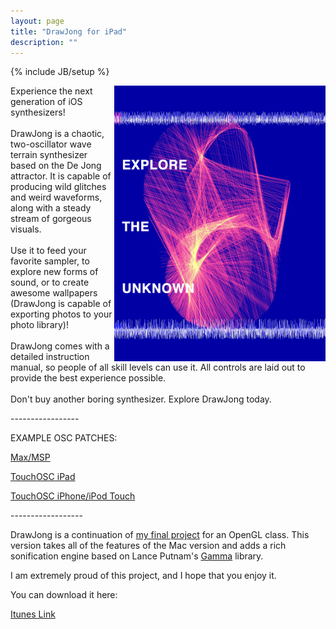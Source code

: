 ```yaml
---
layout: page
title: "DrawJong for iPad"
description: ""
---
```

{% include JB/setup %}

<p><img src="IMG_0015 copy.jpg" width="338" height="441" align="right" />Experience the next generation of iOS synthesizers! <br />
  <br />
  DrawJong is a chaotic, two-oscillator wave terrain synthesizer based on the De Jong attractor. It is capable of producing wild glitches and weird waveforms, along with a steady stream of gorgeous visuals. <br />
  <br />
  Use it to feed your favorite sampler, to explore new forms of sound, or to create awesome wallpapers (DrawJong is capable of exporting photos to your photo library)! <br />
  <br />
  DrawJong comes with a detailed instruction manual, so people of all skill levels can use it. All controls are laid out to provide the best experience possible. <br />
  <br />
Don't buy another boring synthesizer. Explore DrawJong today.</p>
<p>-----------------</p>
<p>EXAMPLE OSC PATCHES:</p>
<p><a href="drawjongosccontrol.maxpat">Max/MSP</a></p>
<p><a href="DrawJong.touchosc">TouchOSC iPad</a></p>
<p><a href="DrawJong.touchosc">TouchOSC iPhone/iPod Touch</a></p>
<p>------------------</p>
<p>DrawJong is a continuation of <a href="../594CM/drawjong.html">my final project</a> for an OpenGL class. This version takes all of the features of the Mac version and adds a rich sonification engine based on Lance Putnam's <a href="http://mat.ucsb.edu/gamma/">Gamma</a> library.</p> 
<p>I am extremely proud of this project, and I hope that you enjoy it. </p>
<p>You can download it here:</p>
<p><a href="http://itunes.apple.com/us/app/drawjong/id435872616?mt=8">Itunes Link</a></p>